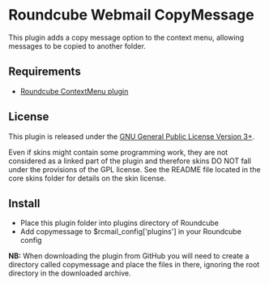 Roundcube Webmail CopyMessage
=============================
This plugin adds a copy message option to the context menu, allowing messages
to be copied to another folder.

Requirements
------------
* [Roundcube ContextMenu plugin][rccm]

License
-------
This plugin is released under the [GNU General Public License Version 3+][gpl].

Even if skins might contain some programming work, they are not considered
as a linked part of the plugin and therefore skins DO NOT fall under the
provisions of the GPL license. See the README file located in the core skins
folder for details on the skin license.

Install
-------
* Place this plugin folder into plugins directory of Roundcube
* Add copymessage to $rcmail_config['plugins'] in your Roundcube config

**NB:** When downloading the plugin from GitHub you will need to create a
directory called copymessage and place the files in there, ignoring the root
directory in the downloaded archive.

[rccm]: http://github.com/JohnDoh/Roundcube-Plugin-Context-Menu/
[gpl]: http://www.gnu.org/licenses/gpl.html